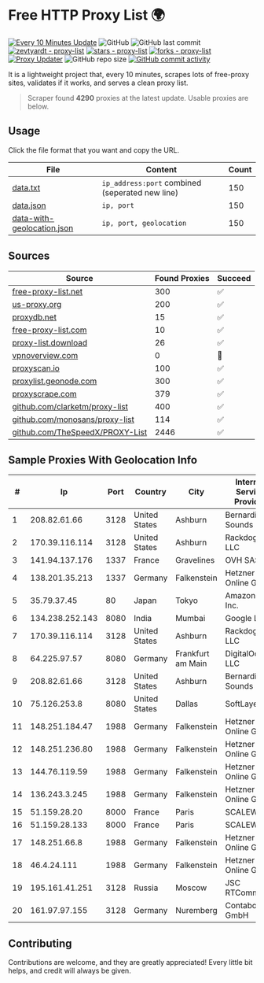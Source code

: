 
# Free HTTP Proxy List 🌍

[![Every 10 Minutes Update](https://github.com/mertguvencli/http-proxy-list/actions/workflows/main.yml/badge.svg?branch=main)](https://github.com/mertguvencli/http-proxy-list/actions/workflows/main.yml)
![GitHub](https://img.shields.io/github/license/mertguvencli/http-proxy-list)
![GitHub last commit](https://img.shields.io/github/last-commit/mertguvencli/http-proxy-list)
[![zevtyardt - proxy-list](https://img.shields.io/static/v1?label=zevtyardt&message=proxy-list&color=blue&logo=github)](https://github.com/zevtyardt/proxy-list "Go to GitHub repo")
[![stars - proxy-list](https://img.shields.io/github/stars/zevtyardt/proxy-list?style=social)](https://github.com/zevtyardt/proxy-list)
[![forks - proxy-list](https://img.shields.io/github/forks/zevtyardt/proxy-list?style=social)](https://github.com/zevtyardt/proxy-list)
[![Proxy Updater](https://github.com/zevtyardt/proxy-list/workflows/Proxy%20Updater/badge.svg)](https://github.com/zevtyardt/proxy-list/actions?query=workflow:"Proxy+Updater")
![GitHub repo size](https://img.shields.io/github/repo-size/zevtyardt/proxy-list)
[![GitHub commit activity](https://img.shields.io/github/commit-activity/m/zevtyardt/proxy-list?logo=commits)](https://github.com/zevtyardt/proxy-list/commits/main)

It is a lightweight project that, every 10 minutes, scrapes lots of free-proxy sites, validates if it works, and serves a clean proxy list.

> Scraper found **4290** proxies at the latest update. Usable proxies are below.

## Usage

Click the file format that you want and copy the URL.

|File|Content|Count|
|----|-------|-----|
|[data.txt](https://raw.githubusercontent.com/mertguvencli/http-proxy-list/main/proxy-list/data.txt)|`ip_address:port` combined (seperated new line)|150|
|[data.json](https://raw.githubusercontent.com/mertguvencli/http-proxy-list/main/proxy-list/data.json)|`ip, port`|150|
|[data-with-geolocation.json](https://raw.githubusercontent.com/mertguvencli/http-proxy-list/main/proxy-list/data-with-geolocation.json)|`ip, port, geolocation`|150|

## Sources

|Source|Found Proxies|Succeed|
|------|-------------|-------|
|[free-proxy-list.net](https://free-proxy-list.net)|300|✅|
|[us-proxy.org](https://www.us-proxy.org)|200|✅|
|[proxydb.net](http://proxydb.net)|15|✅|
|[free-proxy-list.com](https://free-proxy-list.com/?page=&port=&type%5B%5D=http&type%5B%5D=https&up_time=0&search=Search)|10|✅|
|[proxy-list.download](https://www.proxy-list.download/HTTP)|26|✅|
|[vpnoverview.com](https://vpnoverview.com/privacy/anonymous-browsing/free-proxy-servers)|0|🚫|
|[proxyscan.io](https://www.proxyscan.io)|100|✅|
|[proxylist.geonode.com](https://proxylist.geonode.com/api/proxy-list?limit=300&page=1&sort_by=lastChecked&sort_type=desc&protocols=http,https)|300|✅|
|[proxyscrape.com](https://api.proxyscrape.com/v2/?request=displayproxies&protocol=http&timeout=10000&country=all&ssl=all&anonymity=all)|379|✅|
|[github.com/clarketm/proxy-list](https://raw.githubusercontent.com/clarketm/proxy-list/master/proxy-list-raw.txt)|400|✅|
|[github.com/monosans/proxy-list](https://raw.githubusercontent.com/monosans/proxy-list/main/proxies/http.txt)|114|✅|
|[github.com/TheSpeedX/PROXY-List](https://raw.githubusercontent.com/TheSpeedX/PROXY-List/master/http.txt)|2446|✅|


## Sample Proxies With Geolocation Info

|#|Ip|Port|Country|City|Internet Service Provider|
|-|--|----|-------|----|-------------------------|
|1|208.82.61.66|3128|United States|Ashburn|Bernardi Sounds|
|2|170.39.116.114|3128|United States|Ashburn|Rackdog, LLC|
|3|141.94.137.176|1337|France|Gravelines|OVH SAS|
|4|138.201.35.213|1337|Germany|Falkenstein|Hetzner Online GmbH|
|5|35.79.37.45|80|Japan|Tokyo|Amazon.com, Inc.|
|6|134.238.252.143|8080|India|Mumbai|Google LLC|
|7|170.39.116.114|3128|United States|Ashburn|Rackdog, LLC|
|8|64.225.97.57|8080|Germany|Frankfurt am Main|DigitalOcean, LLC|
|9|208.82.61.66|3128|United States|Ashburn|Bernardi Sounds|
|10|75.126.253.8|8080|United States|Dallas|SoftLayer|
|11|148.251.184.47|1988|Germany|Falkenstein|Hetzner Online GmbH|
|12|148.251.236.80|1988|Germany|Falkenstein|Hetzner Online GmbH|
|13|144.76.119.59|1988|Germany|Falkenstein|Hetzner Online GmbH|
|14|136.243.3.245|1988|Germany|Falkenstein|Hetzner Online GmbH|
|15|51.159.28.20|8000|France|Paris|SCALEWAY|
|16|51.159.28.133|8000|France|Paris|SCALEWAY|
|17|148.251.66.8|1988|Germany|Falkenstein|Hetzner Online GmbH|
|18|46.4.24.111|1988|Germany|Falkenstein|Hetzner Online GmbH|
|19|195.161.41.251|3128|Russia|Moscow|JSC RTComm.RU|
|20|161.97.97.155|3128|Germany|Nuremberg|Contabo GmbH|



## Contributing

Contributions are welcome, and they are greatly appreciated! Every
little bit helps, and credit will always be given.

